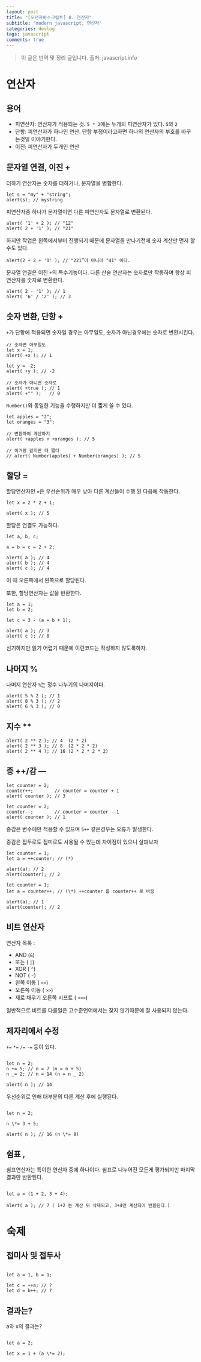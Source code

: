 ```yaml
---
layout: post
title: "[모던자바스크립트] 8. 연산자"
subtitle: "modern javascript, 연산자"
categories: devlog
tags: javascript
comments: true
---
```


> 이 글은 번역 및 정리 글입니다.
> 출처: javascript.info

# 연산자

## 용어

- 피연산자: 연산자가 적용되는 것. `5 * 2`에는 두개의 피연산자가 있다. `5`와 `2`
- 단항: 피연산자가 하나인 연산. 단항 부정이라고하면 하나의 연산자의 부호를 바꾸는것일 이야기한다.
- 이진: 피연산자가 두개인 연산

## 문자열 연결, 이진 +

더하기 연산자는 숫자를 더하거나, 문자열을 병합한다.

```
let s = "my" + "string";
alert(s); // mystring
```

피연산자중 하나가 문자열이면 다른 피연산자도 문자열로 변환된다.

```
alert( '1' + 2 ); // "12"
alert( 2 + '1' ); // "21"
```

하지만 작업은 왼쪽에서부터 진행되기 때문에 문자열을 만나기전에 숫자 계산만 먼저 할 수도 있다.

```
alert(2 + 2 + '1' ); // "221”이 아니라 "41" 이다.
```

문자열 연결은 이진 `+`의 특수기능이다. 다른 산술 연산자는 숫자로만 작동하며 항상 피연산자를 숫자로 변환한다.

```
alert( 2 - '1' ); // 1
alert( '6' / '2' ); // 3
```

## 숫자 변환, 단항 +

`+`가 단항에 적용되면 숫자일 경우는 아무일도, 숫자가 아닌경우에는 숫자로 변환시킨다.

```
// 숫자면 아무일도
let x = 1;
alert( +x ); // 1

let y = -2;
alert( +y ); // -2

// 숫자가 아니면 숫자로
alert( +true ); // 1
alert( +"" );   // 0
```

`Number()`와 동일한 기능을 수행하지만 더 짧게 쓸 수 있다.

```
let apples = "2";
let oranges = "3";

// 변환하여 계산하기
alert( +apples + +oranges ); // 5

// 이거랑 같지만 더 짧다
// alert( Number(apples) + Number(oranges) ); // 5
```

## 할당 =

할당연산자인 `=`은 우선순위가 매우 낮아 다른 계산들이 수행 된 다음에 작동한다.

```
let x = 2 * 2 + 1;

alert( x ); // 5
```

할당은 연결도 가능하다.

```
let a, b, c;

a = b = c = 2 + 2;

alert( a ); // 4
alert( b ); // 4
alert( c ); // 4
```

이 때 오른쪽에서 왼쪽으로 할당된다.

또한, 할당연산자는 값을 반환한다.

```
let a = 1;
let b = 2;

let c = 3 - (a = b + 1);

alert( a ); // 3
alert( c ); // 0
```

신기하지만 읽기 어렵기 때문에 이런코드는 작성하지 않도록하자.

## 나머지 %

나머지 연산자 `%`는 정수 나누기의 나머지이다.

```
alert( 5 % 2 ); // 1
alert( 8 % 3 ); // 2
alert( 6 % 3 ); // 0
```

## 지수 \*\*

```
alert( 2 ** 2 ); // 4  (2 * 2)
alert( 2 ** 3 ); // 8  (2 * 2 * 2)
alert( 2 ** 4 ); // 16 (2 * 2 * 2 * 2)
```

## 증 ++/감 —

```
let counter = 2;
counter++;        // counter = counter + 1
alert( counter ); // 3

let counter = 2;
counter--;        // counter = counter - 1
alert( counter ); // 1
```

증감은 변수에만 적용할 수 있으며 `5++` 같은경우는 오류가 발생한다.

증감은 접두로도 접미로도 사용될 수 있는데 차이점이 있으니 살펴보자

```
let counter = 1;
let a = ++counter; // (*)

alert(a); // 2
alert(counter); // 2
```

```
let counter = 1;
let a = counter++; // (\*) ++counter 를 counter++ 로 바꿈

alert(a); // 1
alert(counter); // 2

```

## 비트 연산자

연산자 목록 :

- AND (`&`)
- 또는 ( `|`)
- XOR ( `^`)
- NOT ( `~`)
- 왼쪽 이동 ( `<<`)
- 오른쪽 이동 ( `>>`)
- 제로 채우기 오른쪽 시프트 ( `>>>`)

일반적으로 비트를 다룰일은 고수준언어에서는 잦지 않기때문에 잘 사용되지 않는다.

## 제자리에서 수정

`+=` `*=` `/=` `-=` 등이 있다.

```

let n = 2;
n += 5; // n = 7 (n = n + 5)
n _= 2; // n = 14 (n = n _ 2)

alert( n ); // 14

```

우선순위로 인해 대부분의 다른 계산 후에 실행된다.

```

let n = 2;

n \*= 3 + 5;

alert( n ); // 16 (n \*= 8)

```

## 쉼표 ,

쉼표연산자는 특이한 연산자 중에 하나이다. 쉼표로 나누어진 모든게 평가되지만 마지막 결과만 반환된다.

```

let a = (1 + 2, 3 + 4);

alert( a ); // 7 ( 1+2 는 계산 뒤 삭제되고, 3+4만 계산되어 반환된다.)

```

# 숙제

## 접미사 및 접두사

```

let a = 1, b = 1;

let c = ++a; // ?
let d = b++; // ?

```

## 결과는?

a와 x의 결과는?

```

let a = 2;

let x = 1 + (a \*= 2);

```
